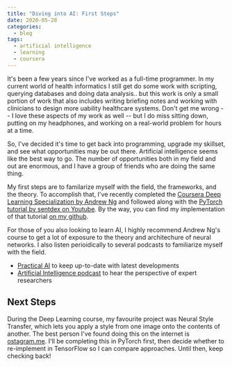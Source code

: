 ```yaml
---
title: "Diving into AI: First Steps"
date: 2020-05-28
categories:
  - blog
tags:
  - artificial intelligence
  - learning
  - coursera
---
```


It's been a few years since I've worked as a full-time programmer. In my current world of health informatics I still get do some work with scripting, querying databases and doing data analysis.. but this work is only a small portion of work that also includes writing briefing notes and working with clinicians to design more uability healthcare systems. Don't get me wrong -- I love these aspects of my work as well -- but I do miss sitting down, putting on my headphones, and working on a real-world problem for hours at a time.

So, I've decided it's time to get back into programming, upgrade my skillset, and see what opportunities may be out there. Artificial intelligence seems like the best way to go. The number of opportunities both in my field and out are enormous, and I have a group of friends who are doing the same thing. 

My first steps are to familarize myself with the field, the frameworks, and the theory. To accomplish that, I've recently completed the [Coursera Deep Learning Specialization by Andrew Ng](https://www.deeplearning.ai/deep-learning-specialization/) and followed along with the [PyTorch tutorial by sentdex on Youtube](https://www.youtube.com/playlist?list=PLQVvvaa0QuDdeMyHEYc0gxFpYwHY2Qfdh). By the way, you can find my implementation of that tutorial [on my github](https://github.com/tomsitter/ConvNN_CatsVsDogs_project).

For those of you also looking to learn AI, I highly recommend Andrew Ng's course to get a lot of exposure to the theory and architechure of neural networks. I also listen perioidically to several podcasts to familiarize myself with the field.
 * [Practical AI](https://changelog.com/practicalai) to keep up-to-date with latest developments
 * [Artificial Intelligence podcast](https://lexfridman.com/ai/) to hear the perspective of expert researchers

## Next Steps

During the Deep Learning course, my favourite project was Neural Style Transfer, which lets you apply a style from one image onto the contents of another. The best person I've found doing this on the internet is [ostagram.me](https://www.ostagram.me/). I'll be completing this in PyTorch first, then decide whether to re-implement in TensorFlow so I can compare approaches. Until then, keep checking back!



